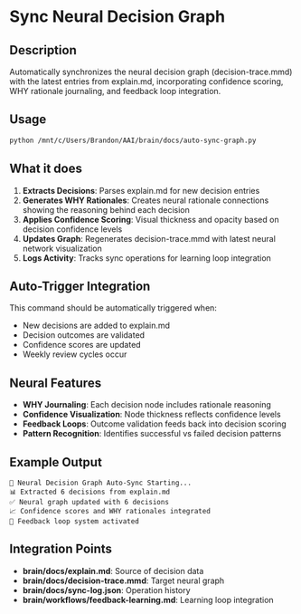 # Sync Neural Decision Graph

## Description
Automatically synchronizes the neural decision graph (decision-trace.mmd) with the latest entries from explain.md, incorporating confidence scoring, WHY rationale journaling, and feedback loop integration.

## Usage
```bash
python /mnt/c/Users/Brandon/AAI/brain/docs/auto-sync-graph.py
```

## What it does
1. **Extracts Decisions**: Parses explain.md for new decision entries
2. **Generates WHY Rationales**: Creates neural rationale connections showing the reasoning behind each decision
3. **Applies Confidence Scoring**: Visual thickness and opacity based on decision confidence levels
4. **Updates Graph**: Regenerates decision-trace.mmd with latest neural network visualization
5. **Logs Activity**: Tracks sync operations for learning loop integration

## Auto-Trigger Integration
This command should be automatically triggered when:
- New decisions are added to explain.md
- Decision outcomes are validated
- Confidence scores are updated
- Weekly review cycles occur

## Neural Features
- **WHY Journaling**: Each decision node includes rationale reasoning
- **Confidence Visualization**: Node thickness reflects confidence levels
- **Feedback Loops**: Outcome validation feeds back into decision scoring
- **Pattern Recognition**: Identifies successful vs failed decision patterns

## Example Output
```
🧠 Neural Decision Graph Auto-Sync Starting...
📊 Extracted 6 decisions from explain.md
✅ Neural graph updated with 6 decisions
📈 Confidence scores and WHY rationales integrated
🔄 Feedback loop system activated
```

## Integration Points
- **brain/docs/explain.md**: Source of decision data
- **brain/docs/decision-trace.mmd**: Target neural graph
- **brain/docs/sync-log.json**: Operation history
- **brain/workflows/feedback-learning.md**: Learning loop integration